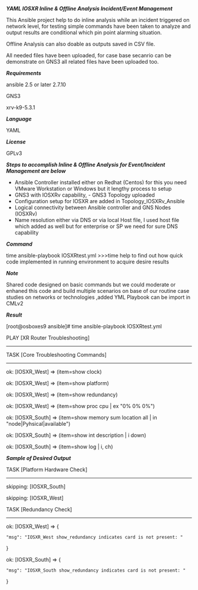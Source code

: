 *****YAML IOSXR Inline & Offline Analysis Incident/Event Management*****

This Ansible project help to do inline analysis while an incident triggered on network level, for testing simple commands have been taken to analyze and output results are conditional which pin point alarming situation.

Offline Analysis can also doable as outputs saved in CSV file.

All needed files have been uploaded, for case base secanrio can be demonstrate on GNS3 all related files have been uploaded too.

*****Requirements*****

ansible 2.5 or later 2.7.10

GNS3

xrv-k9-5.3.1


*****Language*****

YAML


*****License*****

GPLv3


*****Steps to accomplish Inline & Offline Analysis for Event/Incident Management are below*****

- Ansible Controller installed either on Redhat (Centos) for this you need VMware Workstation or Windows but it lengthy process to setup
- GNS3 with IOSXRv capability, - GNS3 Topology uploaded
- Configuration setup for IOSXR are added in Topology_IOSXRv_Ansible
- Logical connectivity between Ansible controller and GNS Nodes (IOSXRv)
- Name resolution either via DNS or via local Host file, I used host file which added as well but for enterprise or SP we need for sure DNS capability


*****Command*****

time ansible-playbook IOSXRtest.yml >>>time help to find out how quick code implemented in running environment to acquire desire results


*****Note*****

Shared code designed on basic commands but we could moderate or enhaned this code and build multiple scenarios on base of our routine case studies on networks or technologies
,added YML Playbook can be import in CMLv2


*****Result*****

[root@osboxes9 ansible]# time ansible-playbook IOSXRtest.yml

PLAY [XR Router Troubleshooting] 
*************************************************************************************************************************************************************

TASK [Core Troubleshooting Commands] 
*************************************************************************************************************************************************************

ok: [IOSXR_West] => (item=show clock)

ok: [IOSXR_West] => (item=show platform)

ok: [IOSXR_West] => (item=show redundancy)

ok: [IOSXR_West] => (item=show proc cpu | ex "0%      0%       0%")

ok: [IOSXR_South] => (item=show memory sum location all | in "node|Pyhsical|available")

ok: [IOSXR_South] => (item=show int description | i down)

ok: [IOSXR_South] => (item=show log | i, ch)


*****Sample of Desired Output*****

TASK [Platform Hardware Check] 
*************************************************************************************************************************************************************

skipping: [IOSXR_South]

skipping: [IOSXR_West]

TASK [Redundancy Check] 
*************************************************************************************************************************************************************

ok: [IOSXR_West] => {

    "msg": "IOSXR_West show_redundancy indicates card is not present: "
    
}

ok: [IOSXR_South] => {

    "msg": "IOSXR_South show_redundancy indicates card is not present: "
}
